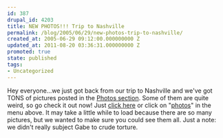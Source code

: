 ```yaml
---
id: 387
drupal_id: 4203
title: NEW PHOTOS!!! Trip to Nashville
permalink: /blog/2005/06/29/new-photos-trip-to-nashville/
created_at: 2005-06-29 09:12:00.000000000 Z
updated_at: 2011-08-20 03:36:31.000000000 Z
promoted: true
state: published
tags:
- Uncategorized
---
```

Hey everyone...we just got back from our trip to Nashville and we've got TONS of pictures posted in the <a href="http://www.reddingbrothers.com/photos/">Photos section</a>. Some of them are quite weird, so go check it out now! Just <a href="http://www.reddingbrothers.com/photos/">click here</a> or click on "<a href="http://www.reddingbrothers.com/photos/">photos</a>" in the menu above. It may take a little while to load because there are so many pictures, but we wanted to make sure you could see them all. Just a note: we didn't really subject Gabe to crude torture.
